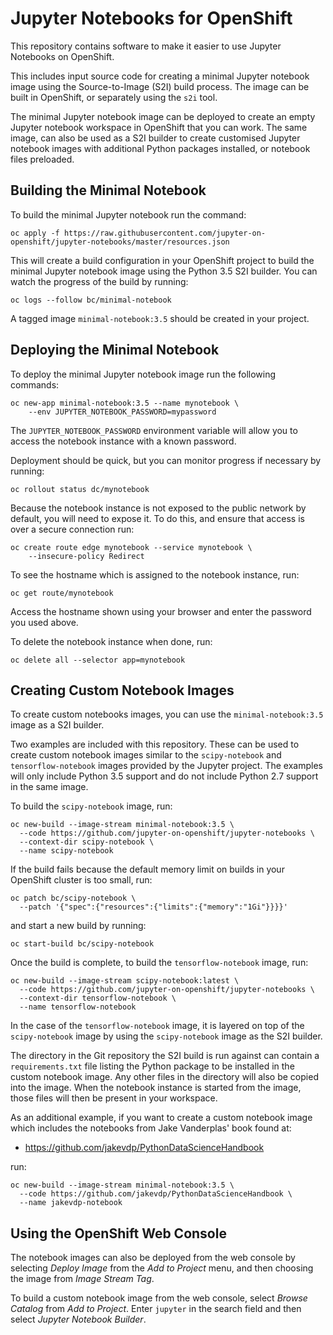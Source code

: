 Jupyter Notebooks for OpenShift
===============================

This repository contains software to make it easier to use Jupyter Notebooks on OpenShift.

This includes input source code for creating a minimal Jupyter notebook image using the Source-to-Image (S2I) build process. The image can be built in OpenShift, or separately using the ``s2i`` tool.

The minimal Jupyter notebook image can be deployed to create an empty Jupyter notebook workspace in OpenShift that you can work. The same image, can also be used as a S2I builder to create customised Jupyter notebook images with additional Python packages installed, or notebook files preloaded.

Building the Minimal Notebook
-----------------------------

To build the minimal Jupyter notebook run the command:

```
oc apply -f https://raw.githubusercontent.com/jupyter-on-openshift/jupyter-notebooks/master/resources.json
```

This will create a build configuration in your OpenShift project to build the minimal Jupyter notebook image using the Python 3.5 S2I builder. You can watch the progress of the build by running:

```
oc logs --follow bc/minimal-notebook
```

A tagged image ``minimal-notebook:3.5`` should be created in your project.

Deploying the Minimal Notebook
------------------------------

To deploy the minimal Jupyter notebook image run the following commands:

```
oc new-app minimal-notebook:3.5 --name mynotebook \
    --env JUPYTER_NOTEBOOK_PASSWORD=mypassword
```

The ``JUPYTER_NOTEBOOK_PASSWORD`` environment variable will allow you to access the notebook instance with a known password.

Deployment should be quick, but you can monitor progress if necessary by running:

```
oc rollout status dc/mynotebook
```

Because the notebook instance is not exposed to the public network by default, you will need to expose it. To do this, and ensure that access is over a secure connection run:

```
oc create route edge mynotebook --service mynotebook \
    --insecure-policy Redirect
```

To see the hostname which is assigned to the notebook instance, run:

```
oc get route/mynotebook
```

Access the hostname shown using your browser and enter the password you used above.

To delete the notebook instance when done, run:

```
oc delete all --selector app=mynotebook
```

Creating Custom Notebook Images
-------------------------------

To create custom notebooks images, you can use the ``minimal-notebook:3.5`` image as a S2I builder.

Two examples are included with this repository. These can be used to create custom notebook images similar to the ``scipy-notebook`` and ``tensorflow-notebook`` images provided by the Jupyter project. The examples will only include Python 3.5 support and do not include Python 2.7 support in the same image.

To build the ``scipy-notebook`` image, run:

```
oc new-build --image-stream minimal-notebook:3.5 \
  --code https://github.com/jupyter-on-openshift/jupyter-notebooks \
  --context-dir scipy-notebook \
  --name scipy-notebook
```

If the build fails because the default memory limit on builds in your OpenShift cluster is too small, run:

```
oc patch bc/scipy-notebook \
  --patch '{"spec":{"resources":{"limits":{"memory":"1Gi"}}}}'
```

and start a new build by running:

```
oc start-build bc/scipy-notebook
```

Once the build is complete, to build the ``tensorflow-notebook`` image, run:

```
oc new-build --image-stream scipy-notebook:latest \
  --code https://github.com/jupyter-on-openshift/jupyter-notebooks \
  --context-dir tensorflow-notebook \
  --name tensorflow-notebook
```

In the case of the ``tensorflow-notebook`` image, it is layered on top of the ``scipy-notebook`` image by using the ``scipy-notebook`` image as the S2I builder.

The directory in the Git repository the S2I build is run against can contain a ``requirements.txt`` file listing the Python package to be installed in the custom notebook image. Any other files in the directory will also be copied into the image. When the notebook instance is started from the image, those files will then be present in your workspace.

As an additional example, if you want to create a custom notebook image which includes the notebooks from Jake Vanderplas' book found at:

* https://github.com/jakevdp/PythonDataScienceHandbook

run:

```
oc new-build --image-stream minimal-notebook:3.5 \
  --code https://github.com/jakevdp/PythonDataScienceHandbook \
  --name jakevdp-notebook
```

Using the OpenShift Web Console
-------------------------------

The notebook images can also be deployed from the web console by selecting _Deploy Image_ from the _Add to Project_ menu, and then choosing the image from _Image Stream Tag_.

To build a custom notebook image from the web console, select _Browse Catalog_ from _Add to Project_. Enter ``jupyter`` in the search field and then select _Jupyter Notebook Builder_.
